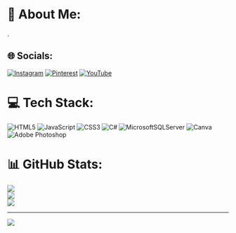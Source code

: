 # 💫 About Me:
.


## 🌐 Socials:
[![Instagram](https://img.shields.io/badge/Instagram-%23E4405F.svg?logo=Instagram&logoColor=white)](https://instagram.com/lapsdiye) [![Pinterest](https://img.shields.io/badge/Pinterest-%23E60023.svg?logo=Pinterest&logoColor=white)](https://pinterest.com/lapsdiye) [![YouTube](https://img.shields.io/badge/YouTube-%23FF0000.svg?logo=YouTube&logoColor=white)](https://youtube.com/@UC5KAiz5-iRfcja7rbWQXgpw) 

# 💻 Tech Stack:
![HTML5](https://img.shields.io/badge/html5-%23E34F26.svg?style=flat&logo=html5&logoColor=white) ![JavaScript](https://img.shields.io/badge/javascript-%23323330.svg?style=flat&logo=javascript&logoColor=%23F7DF1E) ![CSS3](https://img.shields.io/badge/css3-%231572B6.svg?style=flat&logo=css3&logoColor=white) ![C#](https://img.shields.io/badge/c%23-%23239120.svg?style=flat&logo=csharp&logoColor=white) ![MicrosoftSQLServer](https://img.shields.io/badge/Microsoft%20SQL%20Server-CC2927?style=flat&logo=microsoft%20sql%20server&logoColor=white) ![Canva](https://img.shields.io/badge/Canva-%2300C4CC.svg?style=flat&logo=Canva&logoColor=white) ![Adobe Photoshop](https://img.shields.io/badge/adobe%20photoshop-%2331A8FF.svg?style=flat&logo=adobe%20photoshop&logoColor=white)
# 📊 GitHub Stats:
![](https://github-readme-stats.vercel.app/api?username=lapsdiye&theme=dark&hide_border=false&include_all_commits=false&count_private=false)<br/>
![](https://github-readme-streak-stats.herokuapp.com/?user=lapsdiye&theme=dark&hide_border=false)<br/>
![](https://github-readme-stats.vercel.app/api/top-langs/?username=lapsdiye&theme=dark&hide_border=false&include_all_commits=false&count_private=false&layout=compact)

---
[![](https://visitcount.itsvg.in/api?id=lapsdiye&icon=0&color=0)](https://visitcount.itsvg.in)

<!-- Proudly created with GPRM ( https://gprm.itsvg.in ) -->
